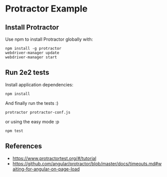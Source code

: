 # Protractor Example

## Install Protractor

Use npm to install Protractor globally with:
```shell
npm install -g protractor
webdriver-manager update
webdriver-manager start
```

## Run 2e2 tests
Install application dependencies: 
```shell
npm install 
```

And finally run the tests :)
```shell
protractor protractor-conf.js
```
or using the easy mode :p 
```shell
npm test
```

## References

* https://www.protractortest.org/#/tutorial
* https://github.com/angular/protractor/blob/master/docs/timeouts.md#waiting-for-angular-on-page-load